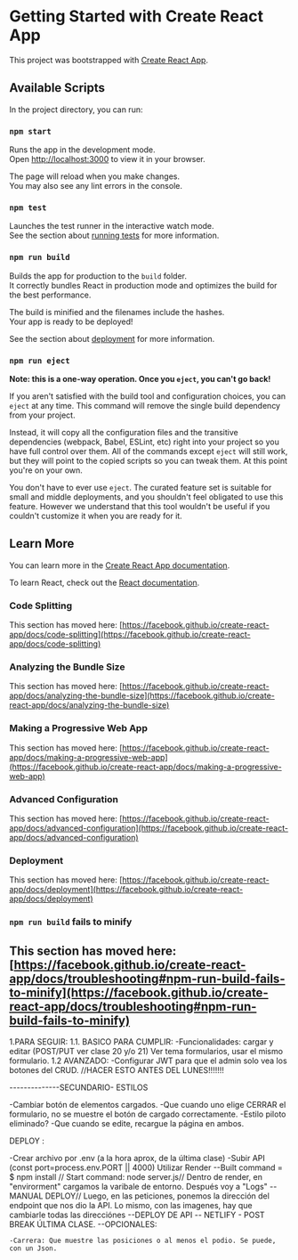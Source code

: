 # Getting Started with Create React App

This project was bootstrapped with [Create React App](https://github.com/facebook/create-react-app).

## Available Scripts

In the project directory, you can run:

### `npm start`

Runs the app in the development mode.\
Open [http://localhost:3000](http://localhost:3000) to view it in your browser.

The page will reload when you make changes.\
You may also see any lint errors in the console.

### `npm test`

Launches the test runner in the interactive watch mode.\
See the section about [running tests](https://facebook.github.io/create-react-app/docs/running-tests) for more information.

### `npm run build`

Builds the app for production to the `build` folder.\
It correctly bundles React in production mode and optimizes the build for the best performance.

The build is minified and the filenames include the hashes.\
Your app is ready to be deployed!

See the section about [deployment](https://facebook.github.io/create-react-app/docs/deployment) for more information.

### `npm run eject`

**Note: this is a one-way operation. Once you `eject`, you can't go back!**

If you aren't satisfied with the build tool and configuration choices, you can `eject` at any time. This command will remove the single build dependency from your project.

Instead, it will copy all the configuration files and the transitive dependencies (webpack, Babel, ESLint, etc) right into your project so you have full control over them. All of the commands except `eject` will still work, but they will point to the copied scripts so you can tweak them. At this point you're on your own.

You don't have to ever use `eject`. The curated feature set is suitable for small and middle deployments, and you shouldn't feel obligated to use this feature. However we understand that this tool wouldn't be useful if you couldn't customize it when you are ready for it.

## Learn More

You can learn more in the [Create React App documentation](https://facebook.github.io/create-react-app/docs/getting-started).

To learn React, check out the [React documentation](https://reactjs.org/).

### Code Splitting

This section has moved here: [https://facebook.github.io/create-react-app/docs/code-splitting](https://facebook.github.io/create-react-app/docs/code-splitting)

### Analyzing the Bundle Size

This section has moved here: [https://facebook.github.io/create-react-app/docs/analyzing-the-bundle-size](https://facebook.github.io/create-react-app/docs/analyzing-the-bundle-size)

### Making a Progressive Web App

This section has moved here: [https://facebook.github.io/create-react-app/docs/making-a-progressive-web-app](https://facebook.github.io/create-react-app/docs/making-a-progressive-web-app)

### Advanced Configuration

This section has moved here: [https://facebook.github.io/create-react-app/docs/advanced-configuration](https://facebook.github.io/create-react-app/docs/advanced-configuration)

### Deployment

This section has moved here: [https://facebook.github.io/create-react-app/docs/deployment](https://facebook.github.io/create-react-app/docs/deployment)

### `npm run build` fails to minify

This section has moved here: [https://facebook.github.io/create-react-app/docs/troubleshooting#npm-run-build-fails-to-minify](https://facebook.github.io/create-react-app/docs/troubleshooting#npm-run-build-fails-to-minify)
--------------------------------------------
1.PARA SEGUIR: 
1.1. BASICO PARA CUMPLIR:
    -Funcionalidades: cargar y editar (POST/PUT ver clase 20 y/o 21)
        Ver tema formularios, usar el mismo formulario. 
1.2 AVANZADO: 
    -Configurar JWT para que el admin solo vea los botones del CRUD.  //HACER ESTO ANTES DEL LUNES!!!!!!! 

--------------SECUNDARIO- ESTILOS

-Cambiar botón de elementos cargados. 
-Que cuando uno elige CERRAR el formulario, no se muestre el botón de cargado correctamente. 
-Estilo piloto eliminado? 
-Que cuando se edite, recargue la página en ambos. 

 DEPLOY :

 
-Crear archivo por .env (a la hora aprox, de la última clase)
-Subir API (const port=process.env.PORT || 4000) Utilizar Render --Built command = $ npm install // 
Start command: node server.js// Dentro de render, en "envirorment" cargamos la varibale de entorno. 
Después voy a "Logs" --MANUAL DEPLOY//
Luego, en las peticiones, ponemos la dirección del endpoint que nos dio la API. 
Lo mismo, con las imagenes, hay que cambiarle todas las direcciónes
--DEPLOY DE API -- NETLIFY - POST BREAK ÚLTIMA CLASE. 
--OPCIONALES:

    -Carrera: Que muestre las posiciones o al menos el podio. Se puede, con un Json.